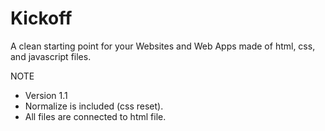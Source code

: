 # Kickoff

A clean starting point for your Websites and Web Apps made of html, css, and javascript files.


NOTE
- Version 1.1
- Normalize is included (css reset).
- All files are connected to html file.
